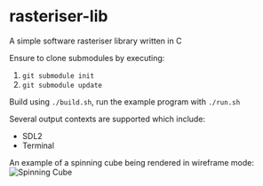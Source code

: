 rasteriser-lib
===================

A simple software rasteriser library written in C

Ensure to clone submodules by executing:
1) `git submodule init`
2) `git submodule update`

Build using `./build.sh`, run the example program with `./run.sh`

Several output contexts are supported which include:
- SDL2
- Terminal

An example of a spinning cube being rendered in wireframe mode:
![Spinning Cube](https://dl.dropboxusercontent.com/u/1490400/sr.jpg)

